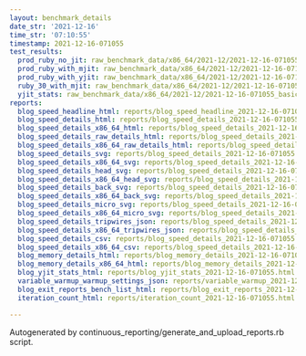 ```yaml
---
layout: benchmark_details
date_str: '2021-12-16'
time_str: '07:10:55'
timestamp: 2021-12-16-071055
test_results:
  prod_ruby_no_jit: raw_benchmark_data/x86_64/2021-12/2021-12-16-071055_basic_benchmark_prod_ruby_no_jit.json
  prod_ruby_with_mjit: raw_benchmark_data/x86_64/2021-12/2021-12-16-071055_basic_benchmark_prod_ruby_with_mjit.json
  prod_ruby_with_yjit: raw_benchmark_data/x86_64/2021-12/2021-12-16-071055_basic_benchmark_prod_ruby_with_yjit.json
  ruby_30_with_mjit: raw_benchmark_data/x86_64/2021-12/2021-12-16-071055_basic_benchmark_ruby_30_with_mjit.json
  yjit_stats: raw_benchmark_data/x86_64/2021-12/2021-12-16-071055_basic_benchmark_yjit_stats.json
reports:
  blog_speed_headline_html: reports/blog_speed_headline_2021-12-16-071055.html
  blog_speed_details_html: reports/blog_speed_details_2021-12-16-071055.html
  blog_speed_details_x86_64_html: reports/blog_speed_details_2021-12-16-071055.x86_64.html
  blog_speed_details_raw_details_html: reports/blog_speed_details_2021-12-16-071055.raw_details.html
  blog_speed_details_x86_64_raw_details_html: reports/blog_speed_details_2021-12-16-071055.x86_64.raw_details.html
  blog_speed_details_svg: reports/blog_speed_details_2021-12-16-071055.svg
  blog_speed_details_x86_64_svg: reports/blog_speed_details_2021-12-16-071055.x86_64.svg
  blog_speed_details_head_svg: reports/blog_speed_details_2021-12-16-071055.head.svg
  blog_speed_details_x86_64_head_svg: reports/blog_speed_details_2021-12-16-071055.x86_64.head.svg
  blog_speed_details_back_svg: reports/blog_speed_details_2021-12-16-071055.back.svg
  blog_speed_details_x86_64_back_svg: reports/blog_speed_details_2021-12-16-071055.x86_64.back.svg
  blog_speed_details_micro_svg: reports/blog_speed_details_2021-12-16-071055.micro.svg
  blog_speed_details_x86_64_micro_svg: reports/blog_speed_details_2021-12-16-071055.x86_64.micro.svg
  blog_speed_details_tripwires_json: reports/blog_speed_details_2021-12-16-071055.tripwires.json
  blog_speed_details_x86_64_tripwires_json: reports/blog_speed_details_2021-12-16-071055.x86_64.tripwires.json
  blog_speed_details_csv: reports/blog_speed_details_2021-12-16-071055.csv
  blog_speed_details_x86_64_csv: reports/blog_speed_details_2021-12-16-071055.x86_64.csv
  blog_memory_details_html: reports/blog_memory_details_2021-12-16-071055.html
  blog_memory_details_x86_64_html: reports/blog_memory_details_2021-12-16-071055.x86_64.html
  blog_yjit_stats_html: reports/blog_yjit_stats_2021-12-16-071055.html
  variable_warmup_warmup_settings_json: reports/variable_warmup_2021-12-16-071055.warmup_settings.json
  blog_exit_reports_bench_list_html: reports/blog_exit_reports_2021-12-16-071055.bench_list.html
  iteration_count_html: reports/iteration_count_2021-12-16-071055.html

---
```

Autogenerated by continuous_reporting/generate_and_upload_reports.rb script.
